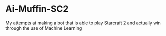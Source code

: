 # Ai-Muffin-SC2
My attempts at making a bot that is able to play Starcraft 2 and actually win through the use of Machine Learning
